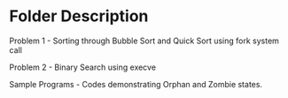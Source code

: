 # Folder Description

Problem 1 - Sorting through Bubble Sort and Quick Sort using fork system call

Problem 2 - Binary Search using execve

Sample Programs - Codes demonstrating Orphan and Zombie states.